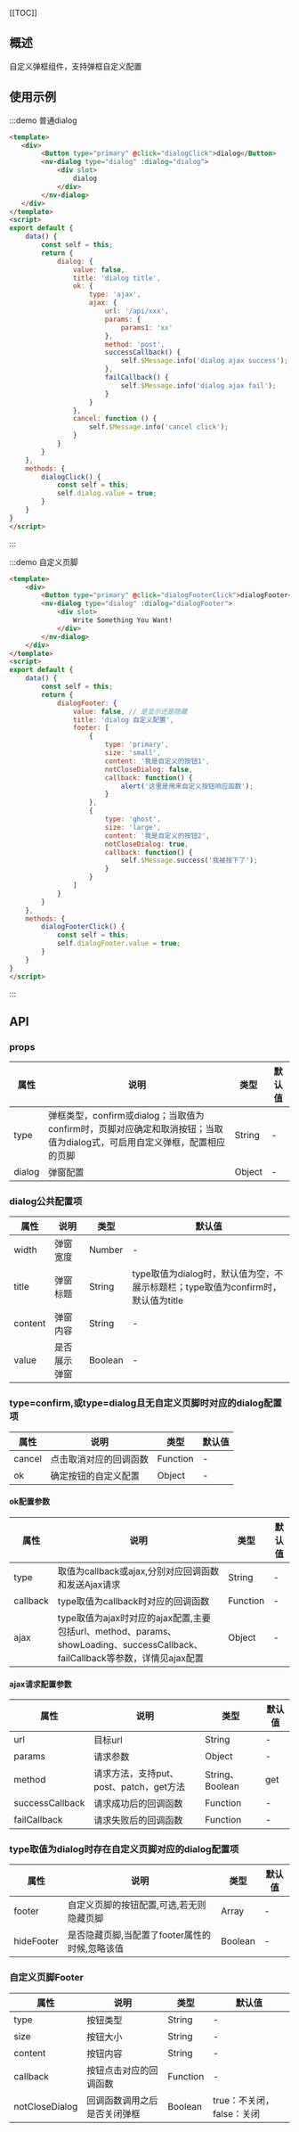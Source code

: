 [[TOC]]

## 概述

自定义弹框组件，支持弹框自定义配置

## 使用示例

:::demo 普通dialog
```html
<template>
   <div>
        <Button type="primary" @click="dialogClick">dialog</Button>
        <nv-dialog type="dialog" :dialog="dialog">           
            <div slot>
                dialog
            </div>
        </nv-dialog>
   </div>
</template>
<script>
export default {
    data() {
        const self = this;
        return {
            dialog: {
                value: false,
                title: 'dialog title',
                ok: {
                    type: 'ajax',
                    ajax: {
                        url: '/api/xxx',
                        params: {
                            params1: 'xx'
                        },
                        method: 'post',
                        successCallback() {
                            self.$Message.info('dialog ajax success');
                        },
                        failCallback() {
                            self.$Message.info('dialog ajax fail');
                        }
                    }
                }, 
                cancel: function () {
                    self.$Message.info('cancel click');
                }
            }
        }
    },
    methods: {
        dialogClick() {
            const self = this;
            self.dialog.value = true;
        }
    }
}
</script>
```
:::


:::demo 自定义页脚
```html
<template>
    <div>
        <Button type="primary" @click="dialogFooterClick">dialogFooter</Button>
        <nv-dialog type="dialog" :dialog="dialogFooter">
            <div slot>
                Write Something You Want!
            </div>
        </nv-dialog>
    </div>
</template>
<script>
export default {
    data() {
        const self = this;
        return {
            dialogFooter: {
                value: false, // 是显示还是隐藏
                title: 'dialog 自定义配置',
                footer: [
                    {
                        type: 'primary',
                        size: 'small',
                        content: '我是自定义的按钮1',
                        notCloseDialog: false,
                        callback: function() {
                            alert('这里是用来自定义按钮响应函数');
                        }
                    },
                    {
                        type: 'ghost',
                        size: 'large',
                        content: '我是自定义的按钮2',
                        notCloseDialog: true,
                        callback: function() {
                            self.$Message.success('我被按下了');
                        }
                    }
                ]
            }
        }
    },
    methods: {
        dialogFooterClick() {
            const self = this;
            self.dialogFooter.value = true;
        }
    }
}
</script>
```
:::

## API
### props

| 属性   | 说明                                                         | 类型   | 默认值 |
| ------ | ------------------------------------------------------------ | ------ | ------ |
| type   | 弹框类型，confirm或dialog；当取值为confirm时，页脚对应确定和取消按钮；当取值为dialog式，可启用自定义弹框，配置相应的页脚 | String | -      |
| dialog | 弹窗配置                                                     | Object | -      |

### dialog公共配置项

| 属性    | 说明         | 类型    | 默认值                                                       |
| ------- | ------------ | ------- | ------------------------------------------------------------ |
| width   | 弹窗宽度     | Number  | -                                                            |
| title   | 弹窗标题     | String  | type取值为dialog时，默认值为空，不展示标题栏；type取值为confirm时，默认值为title |
| content | 弹窗内容     | String  | -                                                            |
| value   | 是否展示弹窗 | Boolean | -                                                            |


### type=confirm,或type=dialog且无自定义页脚时对应的dialog配置项

| 属性   | 说明                   | 类型     | 默认值 |
| ------ | ---------------------- | -------- | ------ |
| cancel | 点击取消对应的回调函数 | Function | -      |
| ok     | 确定按钮的自定义配置   | Object   | -      |

#### ok配置参数

| 属性     | 说明                                                         | 类型     | 默认值 |
| -------- | ------------------------------------------------------------ | -------- | ------ |
| type     | 取值为callback或ajax,分别对应回调函数和发送Ajax请求          | String   | -      |
| callback | type取值为callback时对应的回调函数                           | Function | -      |
| ajax     | type取值为ajax时对应的ajax配置,主要包括url、method、params、showLoading、successCallback、failCallback等参数，详情见ajax配置 | Object   | -      |

#### ajax请求配置参数

| 属性            | 说明                                     | 类型            | 默认值 |
| --------------- | ---------------------------------------- | --------------- | ------ |
| url             | 目标url                                  | String          | -      |
| params          | 请求参数                                 | Object          | -      |
| method          | 请求方法，支持put、 post、patch，get方法 | String、Boolean | get    |
| successCallback | 请求成功后的回调函数                     | Function        | -      |
| failCallback    | 请求失败后的回调函数                     | Function        | -      |

### type取值为dialog时存在自定义页脚对应的dialog配置项

| 属性       | 说明                                           | 类型    | 默认值 |
| ---------- | ---------------------------------------------- | ------- | ------ |
| footer     | 自定义页脚的按钮配置,可选,若无则隐藏页脚       | Array   | -      |
| hideFooter | 是否隐藏页脚,当配置了footer属性的时候,忽略该值 | Boolean | -      |

### 自定义页脚Footer

| 属性           | 说明                         | 类型     | 默认值                    |
| -------------- | ---------------------------- | -------- | ------------------------- |
| type           | 按钮类型                     | String   | -                         |
| size           | 按钮大小                     | String   | -                         |
| content        | 按钮内容                     | String   | -                         |
| callback       | 按钮点击对应的回调函数       | Function | -                         |
| notCloseDialog | 回调函数调用之后是否关闭弹框 | Boolean  | true：不关闭，false：关闭 |

